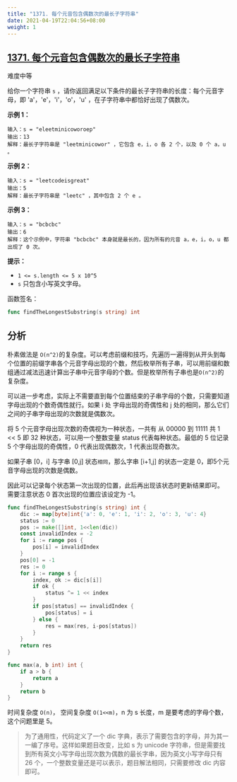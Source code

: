 ```yaml
---
title: "1371. 每个元音包含偶数次的最长子字符串"
date: 2021-04-19T22:04:56+08:00
weight: 1
---
```


## [1371. 每个元音包含偶数次的最长子字符串](https://leetcode-cn.com/problems/find-the-longest-substring-containing-vowels-in-even-counts/)

难度中等

给你一个字符串 `s` ，请你返回满足以下条件的最长子字符串的长度：每个元音字母，即 'a'，'e'，'i'，'o'，'u' ，在子字符串中都恰好出现了偶数次。

**示例 1：**

```
输入：s = "eleetminicoworoep"
输出：13
解释：最长子字符串是 "leetminicowor" ，它包含 e，i，o 各 2 个，以及 0 个 a，u 。
```

**示例 2：**

```
输入：s = "leetcodeisgreat"
输出：5
解释：最长子字符串是 "leetc" ，其中包含 2 个 e 。
```

**示例 3：**

```
输入：s = "bcbcbc"
输出：6
解释：这个示例中，字符串 "bcbcbc" 本身就是最长的，因为所有的元音 a，e，i，o，u 都出现了 0 次。
```

**提示：**

- `1 <= s.length <= 5 x 10^5`
- `s` 只包含小写英文字母。

函数签名：

```go
func findTheLongestSubstring(s string) int
```

## 分析

朴素做法是 `O(n^2)`的复杂度。可以考虑前缀和技巧，先遍历一遍得到从开头到每个位置的前缀字串各个元音字母出现的个数，然后枚举所有子串，可以用前缀和数组通过减法迅速计算出子串中元音字母的个数。但是枚举所有子串也是`O(n^2)`的复杂度。

可以进一步考虑，实际上不需要直到每个位置结束的子串字母的个数，只需要知道字母出现的个数奇偶性就行。如果 i 处 字母出现的奇偶性和 j 处的相同，那么它们之间的子串字母出现的次数就是偶数次。

将 5 个元音字母出现次数的奇偶视为一种状态，一共有 从 00000 到 11111 共 1 << 5 即 32 种状态，可以用一个整数变量 status 代表每种状态。最低的 5 位记录 5 个字母出现的奇偶性，0 代表出现偶数次，1 代表出现奇数次。

如果子串 [0，i] 与字串 [0,j] 状态`相同`，那么字串 [i+1,j] 的状态一定是 0，即5个元音字母出现的次数是偶数。

因此可以记录每个状态第一次出现的位置，此后再出现该状态时更新结果即可。
需要注意状态 0 首次出现的位置应该设定为 -1。

```go
func findTheLongestSubstring(s string) int {
	dic := map[byte]int{'a': 0, 'e': 1, 'i': 2, 'o': 3, 'u': 4}
	status := 0
	pos := make([]int, 1<<len(dic))
	const invalidIndex = -2
	for i := range pos {
		pos[i] = invalidIndex
	}
	pos[0] = -1
	res := 0
	for i := range s {
		index, ok := dic[s[i]]
		if ok {
			status ^= 1 << index
		}
		if pos[status] == invalidIndex {
			pos[status] = i
		} else {
			res = max(res, i-pos[status])
		}
	}
	return res
}

func max(a, b int) int {
	if a > b {
		return a
	}
	return b
}
```

时间复杂度 `O(n)`， 空间复杂度 `O(1<<m)`，n 为 s 长度，m 是要考虑的字母个数，这个问题里是 5。

> 为了通用性，代码定义了一个 dic 字典，表示了需要包含的字母，并为其一一编了序号。这样如果题目改变，比如  s 为 unicode 字符串，但是需要找到所有英文小写字母出现次数为偶数的最长字串，因为英文小写字母只有 26 个，一个整数变量还是可以表示，题目解法相同，只需要修改 dic 内容即可。
